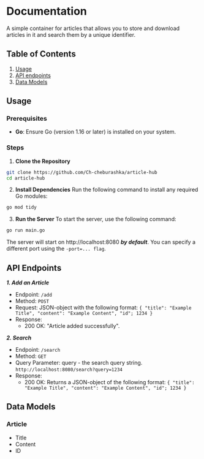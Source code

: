 # Documentation

A simple container for articles that allows you to store and download articles in it and search them by a unique identifier.

## Table of Contents
1. [Usage](#usage)
2. [API endpoints](#api-endpoints)
3. [Data Models](#data-models)

## Usage

### Prerequisites

- **Go**: Ensure Go (version 1.16 or later) is installed on your system.
### Steps

1. **Clone the Repository**
```bash
git clone https://github.com/Ch-cheburashka/article-hub
cd article-hub
```
2. **Install Dependencies**
Run the following command to install any required Go modules:
```bash
go mod tidy
```

3. **Run the Server**
To start the server, use the following command:
```bash
go run main.go
```

The server will start on http://localhost:8080 ***by default***. You can specify a different port using the `-port=... flag`.

## API Endpoints
***1. Add an Article***
- Endpoint: `/add`
- Method: `POST`
- Request: JSON-object with the following format: `{ "title": "Example Title", "content": "Example Content", "id"; 1234 }`
- Response:
    - 200 OK: "Article added successfully".

***2. Search***
- Endpoint: `/search`
- Method: `GET`
- Query Parameter: query - the search query string. `http://localhost:8080/search?query=1234`
- Response:
    - 200 OK: Returns a JSON-object of the following format: `{ "title": "Example Title", "content": "Example Content", "id"; 1234 }`


## Data Models
### Article
- Title
- Content
- ID